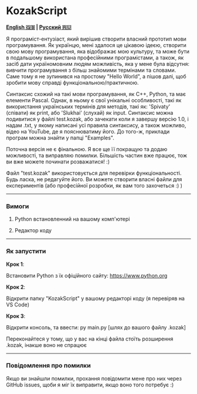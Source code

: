 # KozakScript

**[English 🇬🇧](README.md) | [Русский 🇷🇺](README.ru.md)**

Я програміст-ентузіаст, який вирішив створити власний прототип мови програмування. Як українцю, мені здалося це цікавою ідеєю, створити свою мову програмування, яка відображає мою культуру, та може бути в подальшому використана професійними програмістами, а також, як засіб дати україномовним людям можливість, яка у мене була відсутня: вивчити програмування з більш знайомими термінами та словами. Саме тому я не зупинився на простому "Hello World", а пішов далі, щоб зробити мову справді функціональною/практичною.

Синтаксис схожий на такі мови програмування, як C++, Python, та має елементи Pascal. Однак, в ньому є свої унікальні особливості, такі як використання українських термінів для методів, такі як: 'Spivaty' (співати) як print, або 'Slukhai' (слухай) як input. Синтаксис можна подивитися у файлі test.kozak, або зачекати коли я завершу версію 1.0, і надам .txt, у якому написані усі правила синтаксису, а також можливо, відео на YouTube, де я пояснюватиму його. До того-ж, приклади програм можна знайти у папці "Examples".

Поточна версія не є фінальною. Я все ще її покращую та додаю можливості, та виправляю помилки. Більшість частин вже працює, тож ви вже можете починати розважатися! :)

Файл "test.kozak" використовується для перевірки функціональності. Будь ласка, не редагуйте його. Ви можете створити власні файли для експериментів (або професійної розробки, як вам того захочеться :) )

___

### Вимоги

1. Python встановленний на вашому комп'ютері

2. Редактор коду

___

### Як запустити

**Крок 1**:

Встановити Python з їх офіційного сайту: https://www.python.org

**Крок 2**:

Відкрити папку "KozakScript" у вашому редакторі коду (я перевіряв на VS Code)

**Крок 3**:

Відкрити консоль, та ввести: py main.py [шлях до вашого файлу .kozak]

Переконайтеся у тому, що у вас на кінці файла стоїть розширення .kozak, інакше воно не спрацює

___

### Повідомлення про помилки

Якщо ви знайшли помилки, прохання повідомити мене про них через GitHub issues, щоби я міг їх виправити, якщо воно того потребує :)
